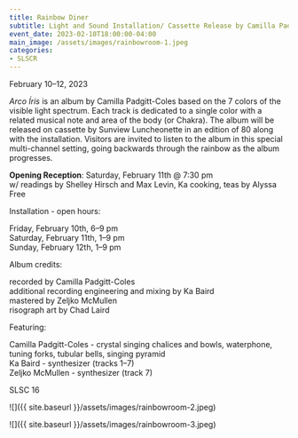 ```yaml
---
title: Rainbow Diner
subtitle: Light and Sound Installation/ Cassette Release by Camilla Padgitt-Coles
event_date: 2023-02-10T18:00:00-04:00
main_image: /assets/images/rainbowroom-1.jpeg
categories:
- SLSCR
---
```


February 10–12, 2023


*Arco Íris* is an album by Camilla Padgitt-Coles based on the 7 colors of the
visible light spectrum. Each track is dedicated to a single color with a
related musical note and area of the body (or Chakra). The album will be
released on cassette by Sunview Luncheonette in an edition of 80 along with the
installation. Visitors are invited to listen to the album in this special
multi-channel setting, going backwards through the rainbow as the album
progresses.


**Opening Reception**: Saturday, February 11th @ 7:30 pm<br>
w/ readings by Shelley Hirsch and Max Levin, Ka cooking, teas by Alyssa<br>
Free

Installation - open hours:

Friday, February 10th, 6–9 pm<br>
Saturday, February 11th, 1–9 pm<br>
Sunday, February 12th, 1–9 pm

Album credits:

recorded by Camilla Padgitt-Coles<br>
additional recording engineering and mixing by Ka Baird<br>
mastered by Zeljko McMullen<br>
risograph art by Chad Laird


Featuring:

Camilla Padgitt-Coles - crystal singing chalices and bowls, waterphone, tuning forks, tubular bells, singing pyramid<br>
Ka Baird - synthesizer (tracks 1–7)<br>
Zeljko McMullen - synthesizer (track 7)

SLSC 16

![]({{ site.baseurl }}/assets/images/rainbowroom-2.jpeg)

![]({{ site.baseurl }}/assets/images/rainbowroom-3.jpeg)
